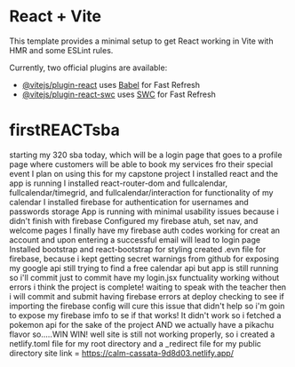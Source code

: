 # React + Vite

This template provides a minimal setup to get React working in Vite with HMR and some ESLint rules.

Currently, two official plugins are available:

- [@vitejs/plugin-react](https://github.com/vitejs/vite-plugin-react/blob/main/packages/plugin-react/README.md) uses [Babel](https://babeljs.io/) for Fast Refresh
- [@vitejs/plugin-react-swc](https://github.com/vitejs/vite-plugin-react-swc) uses [SWC](https://swc.rs/) for Fast Refresh
# firstREACTsba


starting my 320 sba today, which will be a login page that goes to a profile page where customers will be able to book my services fro their special event
I plan on using this for my capstone project
I installed react and the app is running
I installed react-router-dom and fullcalendar, fullcalendar/timegrid, and fullcalendar/interaction for functionality of my calendar
I installed firebase for authentication for usernames and passwords storage
App is running with minimal usability issues because i didn't finish with firebase
Configured my firebase atuh, set nav, and welcome pages
I finally have my firebase auth codes working for creat an account and upon entering a successful email will lead to login page
Installed bootstrap and react-bootstrap for styling
created .evn file for firebase, because i kept getting secret warnings from github for exposing my google api
still trying to find a free calendar api but app is still running so i'll commit just to commit
have my login.jsx functuality working without errors
i think the project is complete! waiting to speak with the teacher then i will commit and submit
having firebase errors at deploy checking to see if importing the firebase config will cure this issue
that didn't help so i'm goin to expose my firebase imfo to se if that works!
It didn't work so i fetched a pokemon api for the sake of the project AND we actually have a pikachu flavor so.....WIN WIN!
well site is still not working properly, so i created a netlify.toml file for my root directory and a _redirect file for my public directory
site link = https://calm-cassata-9d8d03.netlify.app/